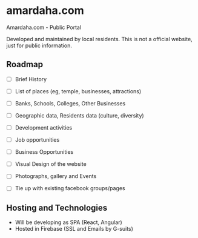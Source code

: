 # amardaha.com
Amardaha.com - Public Portal

Developed and maintained by local residents. This is not a official website, just for public information.

## Roadmap
 - [ ] Brief History
 - [ ] List of places (eg, temple, businesses, attractions)
 - [ ] Banks, Schools, Colleges, Other Businesses
 - [ ] Geographic data, Residents data (culture, diversity)
 - [ ] Development activities
 - [ ] Job opportunities
 - [ ] Business Opportunities
 - [ ] Visual Design of the website
 - [ ] Photographs, gallery and Events
 - [ ] Tie up with existing facebook groups/pages


## Hosting and Technologies
 - Will be developing as SPA (React, Angular)
 - Hosted in Firebase (SSL and Emails by G-suits)

